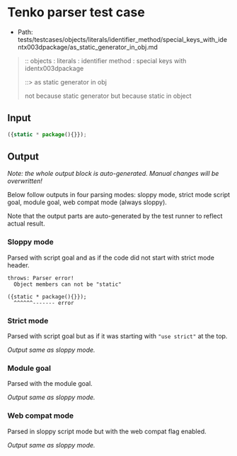 # Tenko parser test case

- Path: tests/testcases/objects/literals/identifier_method/special_keys_with_identx003dpackage/as_static_generator_in_obj.md

> :: objects : literals : identifier method : special keys with identx003dpackage
>
> ::> as static generator in obj
>
> not because static generator but because static in object

## Input

`````js
({static * package(){}});
`````

## Output

_Note: the whole output block is auto-generated. Manual changes will be overwritten!_

Below follow outputs in four parsing modes: sloppy mode, strict mode script goal, module goal, web compat mode (always sloppy).

Note that the output parts are auto-generated by the test runner to reflect actual result.

### Sloppy mode

Parsed with script goal and as if the code did not start with strict mode header.

`````
throws: Parser error!
  Object members can not be "static"

({static * package(){}});
  ^^^^^^------- error
`````

### Strict mode

Parsed with script goal but as if it was starting with `"use strict"` at the top.

_Output same as sloppy mode._

### Module goal

Parsed with the module goal.

_Output same as sloppy mode._

### Web compat mode

Parsed in sloppy script mode but with the web compat flag enabled.

_Output same as sloppy mode._
